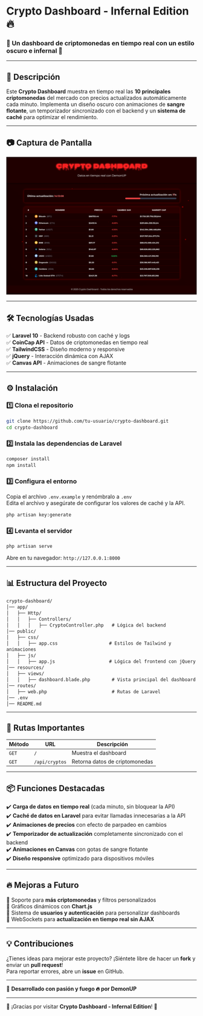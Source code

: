 #  Crypto Dashboard - Infernal Edition 🔥

### 🔴 Un dashboard de criptomonedas en tiempo real con un estilo oscuro e infernal 🔴

---

## 📌 Descripción
Este **Crypto Dashboard** muestra en tiempo real las **10 principales criptomonedas** del mercado con precios actualizados automáticamente cada minuto. Implementa un diseño oscuro con animaciones de **sangre flotante**, un temporizador sincronizado con el backend y un **sistema de caché** para optimizar el rendimiento.

---

## 📷 Captura de Pantalla
![Crypto Dashboard](public/images/screenshot.png)

---

## 🛠️ Tecnologías Usadas
✅ **Laravel 10** - Backend robusto con caché y logs  
✅ **CoinCap API** - Datos de criptomonedas en tiempo real  
✅ **TailwindCSS** - Diseño moderno y responsive  
✅ **jQuery** - Interacción dinámica con AJAX  
✅ **Canvas API** - Animaciones de sangre flotante  

---

## ⚙️ Instalación
### 1️⃣ Clona el repositorio
```sh
git clone https://github.com/tu-usuario/crypto-dashboard.git
cd crypto-dashboard
```

### 2️⃣ Instala las dependencias de Laravel
```sh
composer install
npm install
```

### 3️⃣ Configura el entorno
Copia el archivo `.env.example` y renómbralo a `.env`  
Edita el archivo y asegúrate de configurar los valores de caché y la API.

```sh
php artisan key:generate
```

### 4️⃣ Levanta el servidor
```sh
php artisan serve
```

Abre en tu navegador: `http://127.0.0.1:8000`

---

## 📊 Estructura del Proyecto
```
crypto-dashboard/
│── app/
│   ├── Http/
│   │   ├── Controllers/
│   │   │   ├── CryptoController.php   # Lógica del backend
│── public/
│   ├── css/
│   │   ├── app.css                   # Estilos de Tailwind y animaciones
│   ├── js/
│   │   ├── app.js                    # Lógica del frontend con jQuery
│── resources/
│   ├── views/
│   │   ├── dashboard.blade.php        # Vista principal del dashboard
│── routes/
│   ├── web.php                        # Rutas de Laravel
│── .env
│── README.md
```

---

## 🔗 Rutas Importantes
| Método | URL               | Descripción |
|--------|------------------|-------------|
| `GET`  | `/`              | Muestra el dashboard |
| `GET`  | `/api/cryptos`   | Retorna datos de criptomonedas |

---

## 📦 Funciones Destacadas
✔️ **Carga de datos en tiempo real** (cada minuto, sin bloquear la API)  
✔️ **Caché de datos en Laravel** para evitar llamadas innecesarias a la API  
✔️ **Animaciones de precios** con efecto de parpadeo en cambios  
✔️ **Temporizador de actualización** completamente sincronizado con el backend  
✔️ **Animaciones en Canvas** con gotas de sangre flotante  
✔️ **Diseño responsive** optimizado para dispositivos móviles  

---

## 🔥 Mejoras a Futuro
🔹 Soporte para **más criptomonedas** y filtros personalizados  
🔹 Gráficos dinámicos con **Chart.js**  
🔹 Sistema de **usuarios y autenticación** para personalizar dashboards  
🔹 WebSockets para **actualización en tiempo real sin AJAX**  

---

## 💡 Contribuciones
¿Tienes ideas para mejorar este proyecto? ¡Siéntete libre de hacer un **fork** y enviar un **pull request**!  
Para reportar errores, abre un **issue** en GitHub.  

--- 

📌 **Desarrollado con pasión y fuego 🔥 por DemonUP**  

---

🎉 ¡Gracias por visitar **Crypto Dashboard - Infernal Edition**! 🚀
